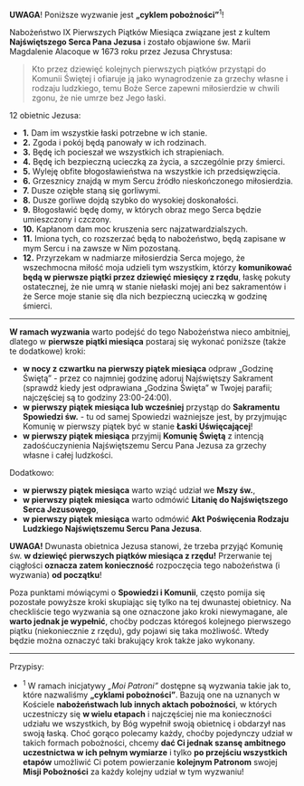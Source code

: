 **UWAGA**! Poniższe wyzwanie jest **„cyklem pobożności”**<sup>1</sup>!

Nabożeństwo IX Pierwszych Piątków Miesiąca związane jest z kultem **Najświętszego Serca Pana Jezusa** i zostało objawione św. Marii Magdalenie Alacoque w 1673 roku przez Jezusa Chrystusa:

> Kto przez dziewięć kolejnych pierwszych piątków przystąpi do Komunii Świętej i ofiaruje ją jako wynagrodzenie za grzechy własne i rodzaju ludzkiego, temu Boże Serce zapewni miłosierdzie w chwili zgonu, że nie umrze bez Jego łaski.

12 obietnic Jezusa:
- **1.** Dam im wszystkie łaski potrzebne w ich stanie.
- **2.** Zgoda i pokój będą panowały w ich rodzinach.
- **3.** Będę ich pocieszał we wszystkich ich strapieniach.
- **4.** Będę ich bezpieczną ucieczką za życia, a szczególnie przy śmierci.
- **5.** Wyleję obfite błogosławieństwa na wszystkie ich przedsięwzięcia.
- **6.** Grzesznicy znajdą w mym Sercu źródło nieskończonego miłosierdzia.
- **7.** Dusze oziębłe staną się gorliwymi.
- **8.** Dusze gorliwe dojdą szybko do wysokiej doskonałości.
- **9.** Błogosławić będę domy, w których obraz mego Serca będzie umieszczony i czczony.
- **10.** Kapłanom dam moc kruszenia serc najzatwardzialszych.
- **11.** Imiona tych, co rozszerzać będą to nabożeństwo, będą zapisane w mym Sercu i na zawsze w Nim pozostaną.
- **12.** Przyrzekam w nadmiarze miłosierdzia Serca mojego, że wszechmocna miłość moja udzieli tym wszystkim, którzy **komunikować będą w pierwsze piątki przez dziewięć miesięcy z rzędu**, łaskę pokuty ostatecznej, że nie umrą w stanie niełaski mojej ani bez sakramentów i że Serce moje stanie się dla nich bezpieczną ucieczką w godzinę śmierci.

---
**W ramach wyzwania** warto podejść do tego Nabożeństwa nieco ambitniej, dlatego w **pierwsze piątki miesiąca** postaraj się wykonać poniższe (także te dodatkowe) kroki:
- **w nocy z czwartku na pierwszy piątek miesiąca** odpraw „Godzinę Świętą” - przez co najmniej godzinę adoruj Najświętszy Sakrament (sprawdź kiedy jest odprawiana „Godzina Święta” w Twojej parafii; najczęściej są to godziny 23:00-24:00).
- **w pierwszy piątek miesiąca lub wcześniej** przystąp do **Sakramentu Spowiedzi św.** - tu od samej Spowiedzi ważniejsze jest, by przyjmując Komunię w pierwszy piątek być w stanie **Łaski Uświęcającej**!
- **w pierwszy piątek miesiąca** przyjmij **Komunię Świętą** z intencją zadośćuczynienia Najświętszemu Sercu Pana Jezusa za grzechy własne i całej ludzkości.

Dodatkowo:
- **w pierwszy piątek miesiąca** warto wziąć udział we **Mszy św.**,
- **w pierwszy piątek miesiąca** warto odmówić **Litanię do Najświętszego Serca Jezusowego**,
- **w pierwszy piątek miesiąca** warto odmówić **Akt Poświęcenia Rodzaju Ludzkiego Najświętszemu Sercu Pana Jezusa**.

**UWAGA!** Dwunasta obietnica Jezusa stanowi, że trzeba przyjąć Komunię św. **w dziewięć pierwszych piątków miesiąca z rzędu!** Przerwanie tej ciągłości **oznacza zatem konieczność** rozpoczęcia tego nabożeństwa (i wyzwania) **od początku**!

Poza punktami mówiącymi o **Spowiedzi i Komunii**, często pomija się pozostałe powyższe kroki skupiając się tylko na tej dwunastej obietnicy. Na checkliście tego wyzwania są one oznaczone jako kroki niewymagane, ale **warto jednak je wypełnić**, choćby podczas któregoś kolejnego pierwszego piątku (niekoniecznie z rzędu), gdy pojawi się taka możliwość. Wtedy będzie można oznaczyć taki brakujący krok także jako wykonany.

---
Przypisy:

- <sup>1</sup> W ramach inicjatywy _„Moi Patroni”_ dostępne są wyzwania takie jak to, które nazwaliśmy **„cyklami pobożności”**. Bazują one na uznanych w Kościele **nabożeństwach lub innych aktach pobożności**, w których uczestniczy się **w wielu etapach** i najczęściej nie ma konieczności udziału we wszystkich, by Bóg wypełnił swoją obietnicę i obdarzył nas swoją łaską. Choć gorąco polecamy każdy, choćby pojedynczy udział w takich formach pobożności, chcemy **dać Ci jednak szansę ambitnego uczestnictwa w ich pełnym wymiarze** i tylko **po przejściu wszystkich etapów** umożliwić Ci potem powierzanie **kolejnym Patronom** swojej **Misji Pobożności** za każdy kolejny udział w tym wyzwaniu!
